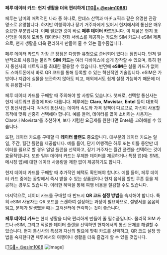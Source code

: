 **페루 데이터 카드: 현지 생활을 더욱 편리하게 [[TG💪+ @esim1088](https://t.me/s/esim1088)]**

페루는 남미의 매력적인 나라 중 하나로, 안데스 산맥과 마チュ픽추 같은 유명한 관광 명소로 유명합니다. 하지만 여행객이나 장기 거주자에게 있어서 현지에서의 통신은 매우 중요한 부분입니다. 이때 필요한 것이 바로 **페루 데이터 카드**입니다. 이 제품은 현지 통신망을 이용해 모바일 데이터나 전화 서비스를 제공하는 카드형 SIM 카드나 eSIM 제품으로, 현지 생활을 더욱 편리하게 만들어 줄 수 있는 필수품입니다.

페루 데이터 카드의 가장 큰 장점은 다양한 유형으로 준비되어 있다는 점입니다. 먼저 일반적으로 사용되는 물리적 **SIM 카드**는 여러 디바이스에 쉽게 장착할 수 있으며, 특히 현지 통신사의 네트워크를 최대한 활용할 수 있습니다. 반면에 **eSIM**은 실물 카드가 없어도 스마트폰에서 바로 QR 코드를 통해 등록할 수 있는 혁신적인 기술입니다. eSIM은 가방이나 지갑에 실물을 보관하지 않아도 되고, 해외에서도 쉽게 설정 가능하기 때문에 더욱 유용합니다.

페루 데이터 카드를 구매할 때 주의해야 할 사항도 있습니다. 첫째로, 선택할 통신사는 현지 네트워크 환경에 따라 다릅니다. 페루에는 **Claro**, **Movistar**, **Entel** 등이 대표적인 통신사입니다. 각각의 통신사는 데이터 속도와 가격 정책이 다르므로, 자신이 사용할 목적에 맞춰 신중히 선택해야 합니다. 예를 들어, 데이터를 많이 소비하는 사용자는 Claro나 Movistar를 추천하며, 보다 저렴한 요금제를 원한다면 Entel을 고려해볼 수 있습니다.

또한, 데이터 카드를 구매할 때 **데이터 플랜**도 중요합니다. 대부분의 데이터 카드는 일일, 주간, 월간 플랜을 제공합니다. 예를 들어, 단기 여행객은 하루 또는 이틀 동안만 데이터를 필요로 할 경우 일일 플랜을 선택하고, 장기 거주자는 월간 플랜을 선택하는 것이 효율적입니다. 또한 일부 데이터 카드는 무제한 데이터를 제공하거나 특정 앱(예: SNS, 메시징 앱)에 대한 데이터 사용량을 제한 없이 제공하기도 합니다.

현지 데이터 카드를 구매할 때 추가적인 혜택도 확인해야 합니다. 예를 들어, 페루 데이터 카드 중에는 공항에서 즉시 받을 수 있는 상품권이나 현지 음식점 할인 쿠폰 등을 제공하는 경우도 있습니다. 이러한 혜택을 통해 여행 비용을 절감할 수도 있습니다.

마지막으로, 데이터 카드를 구매할 때 반드시 **QR 코드 설정 방법**을 숙지해야 합니다. 특히 eSIM 사용자는 QR 코드를 스캔하여 설정하는 과정이 필요하므로, 설명서를 꼼꼼히 읽고, 문제가 발생했을 때는 고객센터에 연락하는 것이 좋습니다.

**페루 데이터 카드**는 현지 생활을 더욱 편리하게 만들어 줄 필수품입니다. 물리적 SIM 카드나 eSIM, 그리고 적절한 데이터 플랜을 선택하면 현지에서의 통신 문제를 해결할 수 있습니다. 현지 통신사의 특성과 자신의 필요에 맞춰 카드를 선택하고, QR 코드 설정 방법을 숙지한다면 페루에서의 여행이나 생활을 더욱 즐겁게 할 수 있을 것입니다.

[[TG💪+ @esim1088](https://t.me/s/esim1088) ![Image](https://i.postimg.cc/Y0z9fWf4/image.png)]